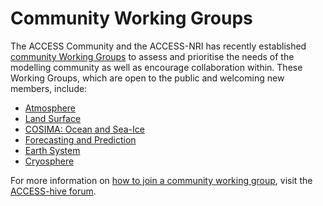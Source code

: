 # Community Working Groups

The ACCESS Community and the ACCESS-NRI has recently established [community Working Groups](https://www.access-nri.org.au/working-groups/) to assess and prioritise the needs of the modelling community as well as encourage collaboration within. These Working Groups, which are open to the public and welcoming new members, include:

- [Atmosphere](https://forum.access-hive.org.au/c/atmosphere/7)
- [Land Surface](https://forum.access-hive.org.au/c/land/8)
- [COSIMA: Ocean and Sea-Ice](https://forum.access-hive.org.au/c/cosima/29) 
- [Forecasting and Prediction](https://forum.access-hive.org.au/c/forecasting-and-prediction/36)
- [Earth System](https://forum.access-hive.org.au/c/esm/35) 
- [Cryosphere](https://forum.access-hive.org.au/c/cryosphere/34)


For more information on [how to join a community working group](https://www.access-nri.org.au/how-to-join-a-working-group/), visit the [ACCESS-hive forum](https://forum.access-hive.org.au/).